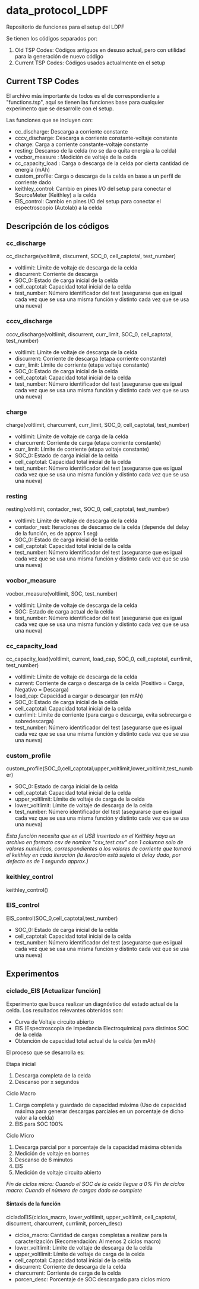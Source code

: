 # data_protocol_LDPF
Repositorio de funciones para el setup del LDPF

Se tienen los códigos separados por:
1. Old TSP Codes: Códigos antiguos en desuso actual, pero con utilidad para la generación de nuevo código
2. Current TSP Codes: Códigos usados actualmente en el setup

## Current TSP Codes
El archivo más importante de todos es el de correspondiente a "functions.tsp", aquí se tienen las funciones base para cualquier experimento que se desarrolle con el setup.

Las funciones que se incluyen con:
- cc_discharge: Descarga a corriente constante
- cccv_discharge: Descarga a corriente constante-voltaje constante
- charge: Carga a corriente constante-voltaje constante
- resting: Descanso de la celda (no se da o quita energía a la celda)
- vocbor_measure : Medición de voltaje de la celda
- cc_capacity_load : Carga o descarga de la celda por cierta cantidad de energía (mAh)
- custom_profile: Carga o descarga de la celda en base a un perfil de corriente dado
- keithley_control: Cambio en pines I/O del setup para conectar el SourceMeter (Keithley) a la celda
- EIS_control: Cambio en pines I/O del setup para conectar el espectroscopio (Autolab) a la celda

## Descripción de los códigos

### cc_discharge
cc_discharge(voltlimit, discurrent, SOC_0, cell_captotal, test_number)

- voltlimit: Límite de voltaje de descarga de la celda
- discurrent: Corriente de descarga
- SOC_0: Estado de carga inicial de la celda
- cell_captotal: Capacidad total inicial de la celda
- test_number: Número identificador del test (asegurarse que es igual cada vez que se usa una misma función y distinto cada vez que se usa una nueva)

### cccv_discharge

cccv_discharge(voltlimit, discurrent, curr_limit, SOC_0, cell_captotal, test_number)

- voltlimit: Límite de voltaje de descarga de la celda
- discurrent: Corriente de descarga (etapa corriente constante)
- curr_limit: Límite de corriente (etapa voltaje constante)
- SOC_0: Estado de carga inicial de la celda
- cell_captotal: Capacidad total inicial de la celda
- test_number: Número identificador del test (asegurarse que es igual cada vez que se usa una misma función y distinto cada vez que se usa una nueva)

### charge

charge(voltlimit, charcurrent, curr_limit, SOC_0, cell_captotal, test_number)

- voltlimit: Límite de voltaje de carga de la celda
- charcurrent: Corriente de carga (etapa corriente constante)
- curr_limit: Límite de corriente (etapa voltaje constante)
- SOC_0: Estado de carga inicial de la celda
- cell_captotal: Capacidad total inicial de la celda
- test_number: Número identificador del test (asegurarse que es igual cada vez que se usa una misma función y distinto cada vez que se usa una nueva)

### resting

resting(voltlimit, contador_rest, SOC_0, cell_captotal, test_number)

- voltlimit: Límite de voltaje de descarga de la celda
- contador_rest: Iteraciones de descanso de la celda (depende del delay de la función, es de approx 1 seg)
- SOC_0: Estado de carga inicial de la celda
- cell_captotal: Capacidad total inicial de la celda
- test_number: Número identificador del test (asegurarse que es igual cada vez que se usa una misma función y distinto cada vez que se usa una nueva)

### vocbor_measure

vocbor_measure(voltlimit, SOC, test_number)

- voltlimit: Límite de voltaje de descarga de la celda
- SOC: Estado de carga actual de la celda
- test_number: Número identificador del test (asegurarse que es igual cada vez que se usa una misma función y distinto cada vez que se usa una nueva)

### cc_capacity_load

cc_capacity_load(voltlimit, current, load_cap, SOC_0, cell_captotal, currlimit, test_number)

- voltlimit: Límite de voltaje de descarga de la celda
- current: Corriente de carga o descarga de la celda (Positivo = Carga, Negativo = Descarga)
- load_cap: Capacidad a cargar o descargar (en mAh)
- SOC_0: Estado de carga inicial de la celda
- cell_captotal: Capacidad total inicial de la celda
- currlimit: Límite de corriente (para carga o descarga, evita sobrecarga o sobredescarga)
- test_number: Número identificador del test (asegurarse que es igual cada vez que se usa una misma función y distinto cada vez que se usa una nueva)

### custom_profile

custom_profile(SOC_0,cell_captotal,upper_voltlimit,lower_voltlimit,test_number)

- SOC_0: Estado de carga inicial de la celda
- cell_captotal: Capacidad total inicial de la celda
- upper_voltlimit: Límite de voltaje de carga de la celda
- lower_voltlimit: Límite de voltaje de descarga de la celda
- test_number: Número identificador del test (asegurarse que es igual cada vez que se usa una misma función y distinto cada vez que se usa una nueva)

*Esta función necesita que en el USB insertado en el Keithley haya un archivo en formato csv de nombre "csv_test.csv" con 1 columna solo de valores numéricos, correspondientes a los valores de corriente que tomará el keithley en cada iteración (la iteración está sujeta al delay dado, por defecto es de 1 segundo approx.)*

### keithley_control

keithley_control()

### EIS_control

EIS_control(SOC_0,cell_captotal,test_number) 

- SOC_0: Estado de carga inicial de la celda
- cell_captotal: Capacidad total inicial de la celda
- test_number: Número identificador del test (asegurarse que es igual cada vez que se usa una misma función y distinto cada vez que se usa una nueva)

## Experimentos
### ciclado_EIS [Actualizar función]
Experimento que busca realizar un diagnóstico del estado actual de la celda. Los resultados relevantes obtenidos son:
- Curva de Voltaje circuito abierto
- EIS (Espectroscopía de Impedancia Electroquímica) para distintos SOC de la celda
- Obtención de capacidad total actual de la celda (en mAh)

El proceso que se desarrolla es:

Etapa inicial
1. Descarga completa de la celda
2. Descanso por x segundos

Ciclo Macro
1. Carga completa y guardado de capacidad máxima (Uso de capacidad máxima para generar descargas parciales en un porcentaje de dicho valor a la celda)
2. EIS para SOC 100%

Ciclo Micro
1. Descarga parcial por x porcentaje de la capacidad máxima obtenida
2. Medición de voltaje en bornes
2. Descanso de 6 minutos
3. EIS
4. Medición de voltaje circuito abierto


*Fin de ciclos micro: Cuando el SOC de la celda llegue a 0%*
*Fin de ciclos macro: Cuando el número de cargas dado se complete*


#### Sintaxis de la función
cicladoEIS(ciclos_macro, lower_voltlimit, upper_voltlimit, cell_captotal, discurrent, charcurrent, currlimit, porcen_desc)

- ciclos_macro: Cantidad de cargas completas a realizar para la caracterización (Recomendación: Al menos 2 ciclos macro)
- lower_voltlimit: Límite de voltaje de descarga de la celda
- upper_voltlimit: Límite de voltaje de carga de la celda
- cell_captotal: Capacidad total inicial de la celda
- discurrent: Corriente de descarga de la celda
- charcurrent: Corriente de carga de la celda
- porcen_desc: Porcentaje de SOC descargado para ciclos micro
